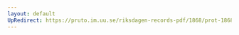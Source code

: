 ```yaml
---
layout: default
UpRedirect: https://pruto.im.uu.se/riksdagen-records-pdf/1868/prot-1868--ak--420/prot-1868--ak--420_024.pdf
---
```

